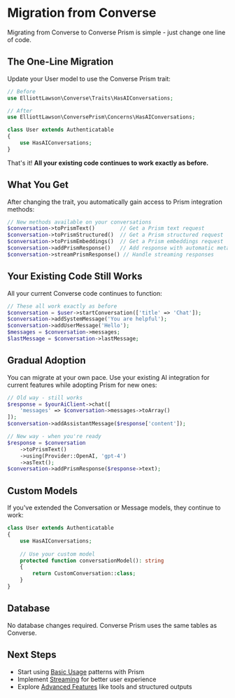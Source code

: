 # Migration from Converse

Migrating from Converse to Converse Prism is simple - just change one line of code.

## The One-Line Migration

Update your User model to use the Converse Prism trait:

```php
// Before
use ElliottLawson\Converse\Traits\HasAIConversations;

// After
use ElliottLawson\ConversePrism\Concerns\HasAIConversations;

class User extends Authenticatable
{
    use HasAIConversations;
}
```

That's it! **All your existing code continues to work exactly as before.**

## What You Get

After changing the trait, you automatically gain access to Prism integration methods:

```php
// New methods available on your conversations
$conversation->toPrismText()        // Get a Prism text request
$conversation->toPrismStructured()  // Get a Prism structured request
$conversation->toPrismEmbeddings()  // Get a Prism embeddings request
$conversation->addPrismResponse()   // Add response with automatic metadata
$conversation->streamPrismResponse() // Handle streaming responses
```

## Your Existing Code Still Works

All your current Converse code continues to function:

```php
// These all work exactly as before
$conversation = $user->startConversation(['title' => 'Chat']);
$conversation->addSystemMessage('You are helpful');
$conversation->addUserMessage('Hello');
$messages = $conversation->messages;
$lastMessage = $conversation->lastMessage;
```

## Gradual Adoption

You can migrate at your own pace. Use your existing AI integration for current features while adopting Prism for new ones:

```php
// Old way - still works
$response = $yourAiClient->chat([
    'messages' => $conversation->messages->toArray()
]);
$conversation->addAssistantMessage($response['content']);

// New way - when you're ready
$response = $conversation
    ->toPrismText()
    ->using(Provider::OpenAI, 'gpt-4')
    ->asText();
$conversation->addPrismResponse($response->text);
```

## Custom Models

If you've extended the Conversation or Message models, they continue to work:

```php
class User extends Authenticatable
{
    use HasAIConversations;
    
    // Use your custom model
    protected function conversationModel(): string
    {
        return CustomConversation::class;
    }
}
```

## Database

No database changes required. Converse Prism uses the same tables as Converse.

## Next Steps

- Start using [Basic Usage](basic-usage.md) patterns with Prism
- Implement [Streaming](streaming.md) for better user experience
- Explore [Advanced Features](advanced-features.md) like tools and structured outputs 
